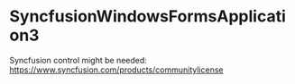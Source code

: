 # SyncfusionWindowsFormsApplication3
Syncfusion control might be needed:
https://www.syncfusion.com/products/communitylicense
